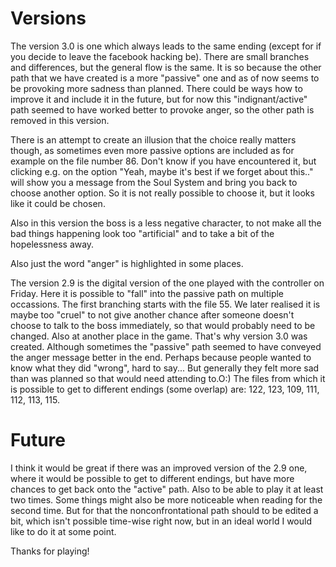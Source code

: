 # Versions

The version 3.0 is one which always leads to the same ending (except for if you decide to leave the facebook
 hacking be). There are small branches and differences, but the general flow is the same. It is so because the
  other path that we have created is a more "passive" one and as of now seems to be provoking more sadness
   than planned. There could be ways how to improve it and include it in the future, but for now this 
   "indignant/active" path seemed to have worked better to provoke anger, so the other path is removed in this
    version.

There is an attempt to create an illusion that the choice really matters though, as sometimes even more passive
options are included as for example on the file number 86. Don't know if you have encountered it, but clicking 
e.g. on the option "Yeah, maybe it's best if we forget about this.." will show you a message from the Soul System
and bring you back to choose another option. So it is not really possible to choose it, but it looks like it could
be chosen. 

Also in this version the boss is a less negative character, to not make all the bad things happening look too 
"artificial" and to take a bit of the hopelessness away. 

Also just the word "anger" is highlighted in some places. 

The version 2.9 is the digital version of the one played with the controller on Friday. 
Here it is possible to "fall" into the passive path on multiple occassions. The first branching starts with the 
file 55. We later realised it is maybe too "cruel" to not give another chance after someone doesn't choose to talk
 to the boss immediately, so that would probably need to be changed. Also at another place in the game. That's why
  version 3.0 was created. Although sometimes the "passive" path seemed to have conveyed the anger message better 
  in the end. Perhaps because people wanted to know what they did "wrong", hard to say... But generally they felt more sad than was planned so that would need attending to.O:)
  The files from which it is possible to get to different endings (some overlap) are: 122, 123, 109, 111, 112, 113, 115. 

# Future

I think it would be great if there was an improved version of the 2.9 one, where it would be possible to get to 
different endings, but have more chances to get back onto the "active" path. Also to be able to play it at least 
two times. Some things might also be more noticeable when reading for the second time. But for that the 
nonconfrontational path should to be edited a bit, which isn't possible time-wise right now, but in an ideal world
 I would like to do it at some point. 

Thanks for playing! 



